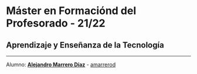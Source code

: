 # Máster en Formaciónd del Profesorado - 21/22
## Aprendizaje y Enseñanza de la Tecnología 
---

Alumno: **[Alejandro Marrero Díaz](https://campusdoctoradoyposgrado2122.ull.es/user/profile.php?id=1156)** - [amarrerod](https://github.com/amarrerod)




<!-- [![Open in Visual Studio Code](https://classroom.github.com/assets/open-in-vscode-f059dc9a6f8d3a56e377f745f24479a46679e63a5d9fe6f495e02850cd0d8118.svg)](https://classroom.github.com/online_ide?assignment_repo_id=6129487&assignment_repo_type=AssignmentRepo) -->

